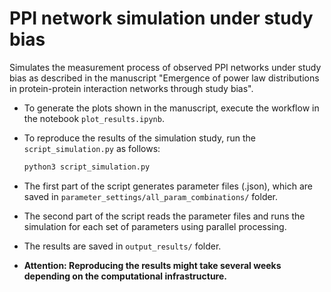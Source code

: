 # PPI network simulation under study bias

Simulates the measurement process of observed PPI networks under study bias as described in the manuscript 
"Emergence of power law distributions in protein-protein interaction networks through study bias".

- To generate the plots shown in the manuscript, execute the workflow in the notebook `plot_results.ipynb`.
- To reproduce the results of the simulation study, run the `script_simulation.py` as follows: 

  ```sh
  python3 script_simulation.py
  ```
  
- The first part of the script generates parameter files (.json), which are saved in `parameter_settings/all_param_combinations/` folder. 
- The second part of the script reads the parameter files and runs the simulation for each set of parameters using parallel processing. 
- The results are saved in `output_results/` folder.
- **Attention: Reproducing the results might take several weeks depending on the computational infrastructure.**
